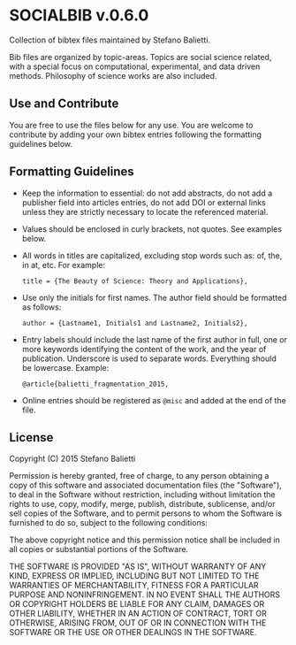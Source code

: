 # SOCIALBIB v.0.6.0

Collection of bibtex files maintained by Stefano Balietti.


Bib files are organized by topic-areas. Topics are social science
related, with a special focus on computational, experimental, and data
driven methods. Philosophy of science works are also included.

## Use and Contribute

You are free to use the files below for any use. You are welcome to
contribute by adding your own bibtex entries following the formatting
guidelines below.

## Formatting Guidelines

 - Keep the information to essential: do not add abstracts, do not add
   a publisher field into articles entries, do not add DOI or external
   links unless they are strictly necessary to locate the referenced
   material.

 - Values should be enclosed in curly brackets, not quotes. See
   examples below.

 - All words in titles are capitalized, excluding stop words such as:
   of, the, in at, etc. For example:
   
   `title = {The Beauty of Science: Theory and Applications},`

 - Use only the initials for first names. The author field should be
   formatted as follows:

   `author = {Lastname1, Initials1 and Lastname2, Initials2},`

 - Entry labels should include the last name of the first author in
   full, one or more keywords identifying the content of the work, and
   the year of publication. Underscore is used to separate
   words. Everything should be lowercase. Example:
   
   `@article{balietti_fragmentation_2015,`

 - Online entries should be registered as `@misc` and added at the end
   of the file.

## License

Copyright (C) 2015 Stefano Balietti

Permission is hereby granted, free of charge, to any person obtaining
a copy of this software and associated documentation files (the
"Software"), to deal in the Software without restriction, including
without limitation the rights to use, copy, modify, merge, publish,
distribute, sublicense, and/or sell copies of the Software, and to
permit persons to whom the Software is furnished to do so, subject to
the following conditions:

The above copyright notice and this permission notice shall be
included in all copies or substantial portions of the Software.

THE SOFTWARE IS PROVIDED "AS IS", WITHOUT WARRANTY OF ANY KIND,
EXPRESS OR IMPLIED, INCLUDING BUT NOT LIMITED TO THE WARRANTIES OF
MERCHANTABILITY, FITNESS FOR A PARTICULAR PURPOSE AND
NONINFRINGEMENT. IN NO EVENT SHALL THE AUTHORS OR COPYRIGHT HOLDERS BE
LIABLE FOR ANY CLAIM, DAMAGES OR OTHER LIABILITY, WHETHER IN AN ACTION
OF CONTRACT, TORT OR OTHERWISE, ARISING FROM, OUT OF OR IN CONNECTION
WITH THE SOFTWARE OR THE USE OR OTHER DEALINGS IN THE SOFTWARE.
